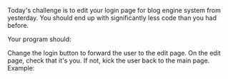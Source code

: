 Today's challenge is to edit your login page for blog engine system from yesterday. You should end up with significantly less code than you had before.

Your program should:

Change the login button to forward the user to the edit page.
On the edit page, check that it's you. If not, kick the user back to the main page.
Example:
